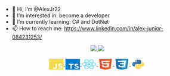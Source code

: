 - 👋 Hi, I’m @AlexJr22
- 👀 I’m interested in: become a developer
- 🌱 I’m currently learning: C# and DotNet
- 📫 How to reach me: https://www.linkedin.com/in/alex-junior-084231253/

<div align="center">
  <a href="https://github.com/AlexJr22">
    
  <img height="180em" src="https://github-readme-stats.vercel.app/api?username=AlexJr22&show_icons=true&theme=dracula&include_all_commits=true&count_private=true"/>
    
  <img height="180em" src="https://github-readme-stats.vercel.app/api/top-langs/?username=AlexJr22&layout=compact&langs_count=7&theme=dracula"/>
</div>

<div style="display: inline_block"
     align="center"><br>
  <img align="center" height="30" width="40" src="https://raw.githubusercontent.com/devicons/devicon/master/icons/javascript/javascript-plain.svg">
  <img align="center" height="30" width="40" src="https://raw.githubusercontent.com/devicons/devicon/master/icons/typescript/typescript-plain.svg">
  <img align="center" height="30" width="40" src="https://raw.githubusercontent.com/devicons/devicon/master/icons/react/react-original.svg">
  <img align="center" height="30" width="40" src="https://raw.githubusercontent.com/devicons/devicon/master/icons/html5/html5-original.svg">
  <img align="center" height="30" width="40" src="https://raw.githubusercontent.com/devicons/devicon/master/icons/css3/css3-original.svg">
  <img align="center" height="30" width="40" src="https://raw.githubusercontent.com/devicons/devicon/master/icons/python/python-original.svg">
</div>
